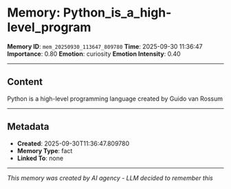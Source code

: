 # Memory: Python_is_a_high-level_program

**Memory ID**: `mem_20250930_113647_809780`
**Time**: 2025-09-30 11:36:47
**Importance**: 0.80
**Emotion**: curiosity
**Emotion Intensity**: 0.40

---

## Content

Python is a high-level programming language created by Guido van Rossum

---

## Metadata

- **Created**: 2025-09-30T11:36:47.809780
- **Memory Type**: fact
- **Linked To**: none

---

*This memory was created by AI agency - LLM decided to remember this*
